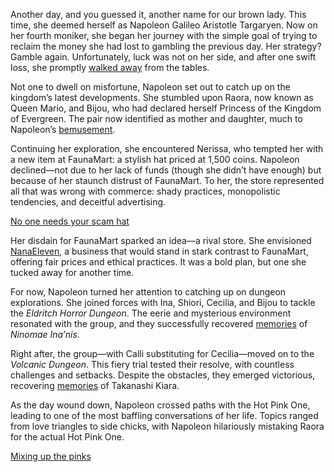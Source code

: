 Another day, and you guessed it, another name for our brown lady. This time, she deemed herself as Napoleon Galileo Aristotle Targaryen. Now on her fourth moniker, she began her journey with the simple goal of trying to reclaim the money she had lost to gambling the previous day. Her strategy? Gamble again. Unfortunately, luck was not on her side, and after one swift loss, she promptly [walked away](https://www.youtube.com/live/PUlE34rNV-g?feature=shared&t=798) from the tables.

Not one to dwell on misfortune, Napoleon set out to catch up on the kingdom’s latest developments. She stumbled upon Raora, now known as Queen Mario, and Bijou, who had declared herself Princess of the Kingdom of Evergreen. The pair now identified as mother and daughter, much to Napoleon’s [bemusement](https://www.youtube.com/live/PUlE34rNV-g?feature=shared&t=912).

Continuing her exploration, she encountered Nerissa, who tempted her with a new item at FaunaMart: a stylish hat priced at 1,500 coins. Napoleon declined—not due to her lack of funds (though she didn’t have enough) but because of her staunch distrust of FaunaMart. To her, the store represented all that was wrong with commerce: shady practices, monopolistic tendencies, and deceitful advertising.

[No one needs your scam hat](#embed:https://www.youtube.com/live/PUlE34rNV-g?t=1057)

Her disdain for FaunaMart sparked an idea—a rival store. She envisioned [NanaEleven](https://www.youtube.com/live/PUlE34rNV-g?feature=shared&t=1257), a business that would stand in stark contrast to FaunaMart, offering fair prices and ethical practices. It was a bold plan, but one she tucked away for another time.

For now, Napoleon turned her attention to catching up on dungeon explorations. She joined forces with Ina, Shiori, Cecilia, and Bijou to tackle the _Eldritch Horror Dungeon_. The eerie and mysterious environment resonated with the group, and they successfully recovered [memories](https://www.youtube.com/live/PUlE34rNV-g?feature=shared&t=4419) of _Ninomae Ina’nis_.

Right after, the group—with Calli substituting for Cecilia—moved on to the _Volcanic Dungeon_. This fiery trial tested their resolve, with countless challenges and setbacks. Despite the obstacles, they emerged victorious, recovering [memories](https://www.youtube.com/live/PUlE34rNV-g?feature=shared&t=9426) of Takanashi Kiara.

As the day wound down, Napoleon crossed paths with the Hot Pink One, leading to one of the most baffling conversations of her life. Topics ranged from love triangles to side chicks, with Napoleon hilariously mistaking Raora for the actual Hot Pink One.

[Mixing up the pinks](#embed:https://www.youtube.com/live/PUlE34rNV-g?t=9784)
